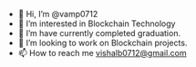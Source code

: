 - 👋 Hi, I’m @vamp0712
- 👀 I’m interested in Blockchain Technology
- 🌱 I’m have currently completed graduation. 
- 💞️ I’m looking to work on Blockchain projects.
- 📫 How to reach me vishalb0712@gmail.com

<!---
vamp0712/vamp0712 is a ✨ special ✨ repository because its `README.md` (this file) appears on your GitHub profile.
You can click the Preview link to take a look at your changes.
--->
